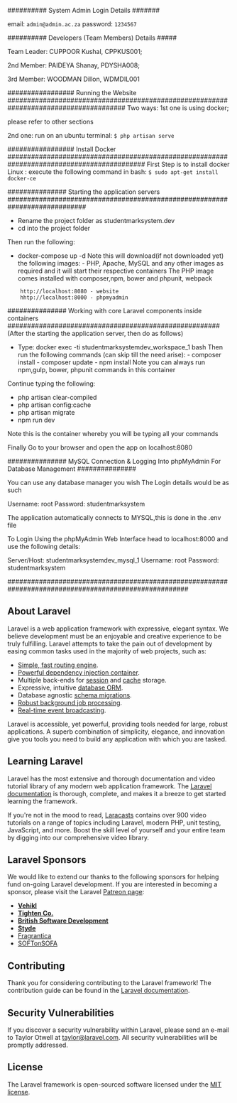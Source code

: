 ########## System Admin Login Details #######

email: ```admin@admin.ac.za```
password: ```1234567```

########## Developers (Team Members) Details #####

Team Leader: CUPPOOR Kushal, CPPKUS001;

2nd Member: PAIDEYA Shanay, PDYSHA008;

3rd Member: WOODMAN Dillon, WDMDIL001


################# Running the Website ######################################################################################
Two ways:
1st one is using docker; 

please refer to other sections

2nd one: run on an ubuntu terminal: ```$ php artisan serve```

################# Install Docker ###########################################################################################
 First Step is to install docker
 Linux : execute the following command in bash: 
 ```$ sudo apt-get install docker-ce```

############### Starting the application servers ############################################################################
   - Rename the project folder as studentmarksystem.dev
   - cd into the project folder
   
   Then run the following:
   - docker-compose up -d
   Note this will download(if not downloaded yet) the following images:
    - PHP, Apache, MySQL and any other images as required
    and it will start their respective containers
    The PHP image comes installed with composer,npm, bower and phpunit, webpack
```
    http://localhost:8080 - website
    hhtp://localhost:8000 - phpmyadmin
```
############### Working with core Laravel components inside containers ######################################################
    (After the starting the application server, then do as follows)
   - Type: docker exec -ti studentmarksystemdev_workspace_1 bash
    Then run the following commands (can skip till the need arise):
    - composer install
    - composer update
    - npm install
    Note you can always run npm,gulp, bower, phpunit commands in this container

  Continue typing the following:
 - php artisan clear-compiled
 - php artisan config:cache
 - php artisan migrate
 - npm run dev

Note this is the container whereby you will be typing all your commands

 Finally
 Go to your browser and open the app on localhost:8080
 
############### MySQL Connection & Logging Into phpMyAdmin For Database Management ###############

You can use any database manager you wish 
The Login details would be as such

Username: root
Password: studentmarksystem

The application automatically connects to MYSQL,this is done in the .env file

To Login Using the phpMyAdmin Web Interface head to localhost:8000 and use the following details:

Server/Host: studentmarksystemdev_mysql_1
Username: root
Password: studentmarksystem

######################################################################################################

## About Laravel

Laravel is a web application framework with expressive, elegant syntax. We believe development must be an enjoyable and creative experience to be truly fulfilling. Laravel attempts to take the pain out of development by easing common tasks used in the majority of web projects, such as:

- [Simple, fast routing engine](https://laravel.com/docs/routing).
- [Powerful dependency injection container](https://laravel.com/docs/container).
- Multiple back-ends for [session](https://laravel.com/docs/session) and [cache](https://laravel.com/docs/cache) storage.
- Expressive, intuitive [database ORM](https://laravel.com/docs/eloquent).
- Database agnostic [schema migrations](https://laravel.com/docs/migrations).
- [Robust background job processing](https://laravel.com/docs/queues).
- [Real-time event broadcasting](https://laravel.com/docs/broadcasting).

Laravel is accessible, yet powerful, providing tools needed for large, robust applications. A superb combination of simplicity, elegance, and innovation give you tools you need to build any application with which you are tasked.

## Learning Laravel

Laravel has the most extensive and thorough documentation and video tutorial library of any modern web application framework. The [Laravel documentation](https://laravel.com/docs) is thorough, complete, and makes it a breeze to get started learning the framework.

If you're not in the mood to read, [Laracasts](https://laracasts.com) contains over 900 video tutorials on a range of topics including Laravel, modern PHP, unit testing, JavaScript, and more. Boost the skill level of yourself and your entire team by digging into our comprehensive video library.

## Laravel Sponsors

We would like to extend our thanks to the following sponsors for helping fund on-going Laravel development. If you are interested in becoming a sponsor, please visit the Laravel [Patreon page](http://patreon.com/taylorotwell):

- **[Vehikl](http://vehikl.com)**
- **[Tighten Co.](https://tighten.co)**
- **[British Software Development](https://www.britishsoftware.co)**
- **[Styde](https://styde.net)**
- [Fragrantica](https://www.fragrantica.com)
- [SOFTonSOFA](https://softonsofa.com/)

## Contributing

Thank you for considering contributing to the Laravel framework! The contribution guide can be found in the [Laravel documentation](http://laravel.com/docs/contributions).

## Security Vulnerabilities

If you discover a security vulnerability within Laravel, please send an e-mail to Taylor Otwell at taylor@laravel.com. All security vulnerabilities will be promptly addressed.

## License

The Laravel framework is open-sourced software licensed under the [MIT license](http://opensource.org/licenses/MIT).

